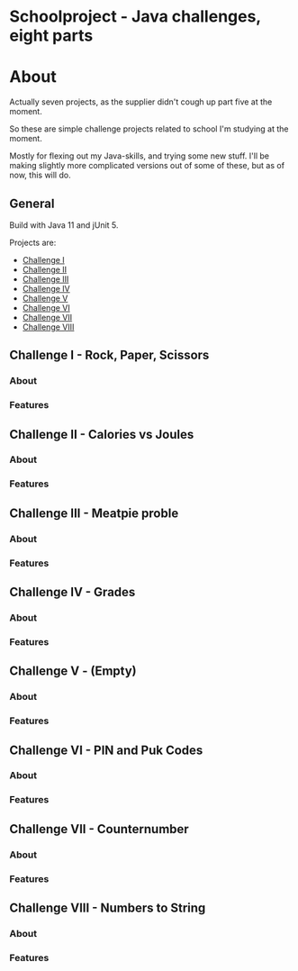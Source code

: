 # Schoolproject - Java challenges, eight parts

# About
Actually seven projects, as the supplier didn't cough up part five at the moment. 

So these are simple challenge projects related to school I'm studying at the moment. 

Mostly for flexing out my Java-skills, and trying some new stuff.
I'll be making slightly more complicated versions out of some of these, but as of now, this will do.

## General

Build with Java 11 and jUnit 5.

Projects are:
- [Challenge I](#challenge-i---rock-paper-scissors)
- [Challenge II](#challenge-ii---calories-vs-joules)
- [Challenge III](#challenge-iii---meatpie-proble)
- [Challenge IV](#challenge-iv---grades)
- [Challenge V](#challenge-v---empty)
- [Challenge VI](#challenge-vi---pin-and-puk-codes)
- [Challenge VII](#challenge-vii---counternumber)
- [Challenge VIII](#challenge-viii---numbers-to-string)


## Challenge I - Rock, Paper, Scissors
### About
### Features

## Challenge II - Calories vs Joules
### About
### Features

## Challenge III - Meatpie proble
### About
### Features

## Challenge IV - Grades
### About
### Features

## Challenge V - (Empty)
### About
### Features

## Challenge VI - PIN and Puk Codes
### About
### Features

## Challenge VII - Counternumber
### About
### Features

## Challenge VIII - Numbers to String
### About
### Features
